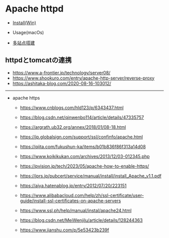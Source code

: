 
# Apache httpd

* [Install(Win)](./010_install.md)

* Usage(macOs)

* [多站点搭建](./040_MultiSite.md)

## httpdとtomcatの連携
* https://www.a-frontier.jp/technology/server08/
* https://www.shookuro.com/entry/apache-http-server/reverse-proxy
* https://ashitaka-blog.com/2020-08-16-103012/

---

* apache https
    * https://www.cnblogs.com/hld123/p/6343437.html
    * https://blog.csdn.net/qinwenbo114/article/details/47335757
    * https://argrath.ub32.org/annex/2018/01/08-18.html
    * https://jp.globalsign.com/support/ssl/confinfo/apache.html
    * https://qiita.com/fukushun-ka/items/b01b836f86f313a14d08
    * https://www.koikikukan.com/archives/2013/12/03-012345.php
    * https://pvision.jp/tech/2023/05/apache-how-to-enable-https/
    * https://jprs.jp/pubcert/service/manual/install/install_Apache_v1.1.pdf
    * https://ajya.hatenablog.jp/entry/2012/07/20/223151
    * https://www.alibabacloud.com/help/zh/ssl-certificate/user-guide/install-ssl-certificates-on-apache-servers
    * https://www.ssl.ph/help/manual/instal/apache24.html
    
    * https://blog.csdn.net/MeiWenjilu/article/details/128244363
    * https://www.jianshu.com/p/5e53423b239f

